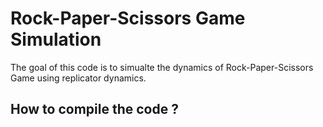 # Rock-Paper-Scissors Game Simulation 

The goal of this code is to simualte the dynamics of Rock-Paper-Scissors Game using replicator dynamics. 

## How to compile the code ? 


